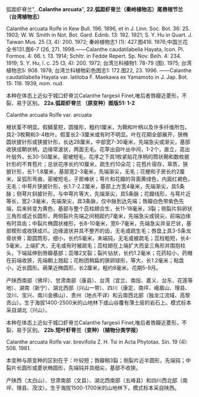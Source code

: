弧距虾脊兰",
.**Calanthe arcuata**",
**22.弧距虾脊兰（秦岭植物志）尾唇根节兰（台湾植物志）**

Calanthe arcuata Rolfe in Kew Bull. 196. 1896, et in J. Linn. Soc. Bot. 36: 25. 1903; W. W. Smith in Not. Bot. Gard. Edinb. 13: 192. 1921; S. Y. Hu in Quart. J. Taiwan Mus. 25 (3, 4): 200. 1972; 秦岭植物志1 (1): 427.图416. 1976;中国兰花全书131.图6-7 (26, 27). 1998.——Calanthe caudatilabella Hayata, Icon. Pl. Formos. 4: 66. t. 13. 1914; Schltr. in Fedde Repert. Sp. Nov. Beih. 4: 234. 1919; S. Y. Hu, l. c. 25 (3, 4): 200. 1972; 台湾兰科植物1: 78-79 (图). 1975; 台湾植物志5: 908. 1978; 台湾兰科植物彩色图志1: 172.图22, 23. 1996. ——Calanthe caudatilabella Hayata var. latiloba F. Maekawa ex Yamamoto in J. Jap. Bot. 15: 118. 1939, nom. nud.

本种在体态上近似于城口虾脊兰Calanthe fargesii Finet,唯后者唇瓣近菱形，不裂，易于区别。
**22a.弧距虾脊兰 （原变种）图版51: 1-2**

Calanthe arcuata Rolfe var. arcuata

根状茎不明显。假鳞茎短，圆锥形，粗约1厘米，为鞘和叶柄以及许多纤维所包，具2-3枚鞘和3-4枚叶。假茎长2-3厘米或有时不明显。叶在花期全部展开，狭椭圆状披针形或狭披针形，长达28厘米，中部宽7-30毫米，先端急尖或渐尖，基部收狭成鞘状柄，边缘常波状，两面无毛。花葶出自叶丛中间，1-2个，直立，高出叶层外，长30-50厘米，密被短毛，花序之下具1枚紧贴花序柄的筒状鞘和数枚披针形的不育苞片；总状花序长约10厘米，疏生约10朵花；花苞片宿存，草质，狭披针形，长1-1.8厘米，基部宽2-3毫米，先端渐尖，无毛；花梗和子房长约2厘米，呈弧形弯曲，密被短毛，子房棒状；萼片和花瓣的背面黄绿色，内面红褐色，无毛；中萼片狭披针形，长1.7-2.2厘米，基部上方宽4毫米，先端渐尖，具5条脉；侧萼片斜披针形，与中萼片等大，先端渐尖，具5条脉；花瓣线形，与萼片近等长，宽2-3毫米，先端渐尖，具3条脉，仅中脉到达先端；唇瓣白色带紫色先端，后来转变为黄色，基部与整个蕊柱翅合生，长11-18毫米，3裂；侧裂片斜卵状三角形或近长圆形，两侧裂片先端之间相距约7毫米，先端急尖或锐尖，前端边缘有时具齿；中裂片椭圆状棱形，长8-10毫米，宽6-7毫米，先端急尖并呈芒状，基部楔形或收狭成爪，边缘波状并具不整齐的齿，无毛或疏生毛；唇盘上具3-5条龙骨状脊；距圆筒形，细小，长约5毫米，末端钝，无毛或被疏毛；蕊柱粗短，长4-5毫米，上端扩大，无毛或有时被疏毛；蕊柱翅在上端扩大而呈三角形并围抱柱头，下端延伸到唇瓣基部；蕊喙2叉裂；裂片钻状，长约1.2毫米；花药较小，药帽在前端收狭，先端朝上翘起；花粉团稍扁的狭卵球形，等大，长1.2毫米；粘盘小，近长圆形。蒴果近椭圆形，长2厘米，粗约8毫米。花期5-9月。

产陕西南部（佛坪）、甘肃南部（康县）、台湾（宜兰、南投、嘉义、台东、花莲等地）、湖南（新宁）、湖北西部（兴山一带）、四川（康定、南坪、峨眉山、理县、汶川、宝兴、南川金佛山）、贵州（地点不详）和云南西北部（独龙江流域、高黎贡山）。生于海拔1400-2500米的山地林下或山谷覆有薄土层的岩石上。模式标本采自湖北（兴山）。

本种在体态上近似于城口虾脊兰Calanthe fargesii Finet,唯后者唇瓣近菱形，不裂，易于区别。
**22b.短叶虾脊兰（变种）（植物分类学报）**

Calanthe arcuata Rolfe var. brevifolia Z. H. Tsi in Acta Phytotax. Sin. 19 (4): 508. 1981.

本变种与原变种的区别在于：叶较短；唇瓣稍3裂；侧裂片近半圆形，先端钝；中裂片长圆形或菱状椭圆形，先端钝并具细尖，基部不收狭。

产陕西（太白山）、甘肃南部（文县）、湖北西南部（五峰县）和四川西北部（南坪、理县、茂汶）。生于海拔1500-1700米的山地林下。模式标本采自陕西。
